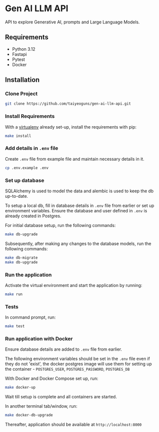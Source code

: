 # Gen AI LLM API

API to explore Generative AI, prompts and Large Language Models.

## Requirements

- Python 3.12
- Fastapi
- Pytest
- Docker

## Installation

### Clone Project

```sh
git clone https://github.com/taiyeoguns/gen-ai-llm-api.git
```

### Install Requirements

With a [virtualenv](https://virtualenv.pypa.io/) already set-up, install the requirements with pip:

```sh
make install
```

### Add details in `.env` file

Create `.env` file from example file and maintain necessary details in it.

```sh
cp .env.example .env
```

### Set up database

SQLAlchemy is used to model the data and alembic is used to keep the db up-to-date.

To setup a local db, fill in database details in `.env` file from earlier or set up environment variables. Ensure the database and user defined in `.env` is already created in Postgres.

For initial database setup, run the following commands:

```sh
make db-upgrade
```

Subsequently, after making any changes to the database models, run the following commands:

```sh
make db-migrate
make db-upgrade
```

### Run the application

Activate the virtual environment and start the application by running:

```sh
make run
```

### Tests

In command prompt, run:

```sh
make test
```

### Run application with Docker

Ensure database details are added to `.env` file from earlier.

The following environment variables should be set in the `.env` file even if they do not 'exist', the docker postgres image will use them for setting up the container -
`POSTGRES_USER`, `POSTGRES_PASSWORD`, `POSTGRES_DB`

With Docker and Docker Compose set up, run:

```sh
make docker-up
```

Wait till setup is complete and all containers are started.

In another terminal tab/window, run:

```sh
make docker-db-upgrade
```

Thereafter, application should be available at `http://localhost:8000`
